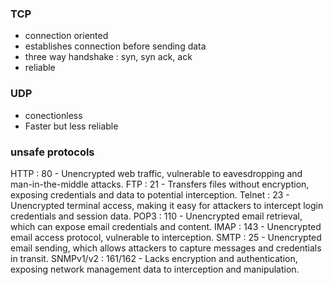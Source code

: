 ### TCP

- connection oriented
- establishes connection before sending data
- three way handshake : syn, syn ack, ack
- reliable


### UDP

- conectionless
- Faster but less reliable

### unsafe protocols

HTTP : 80 - Unencrypted web traffic, vulnerable to eavesdropping and man-in-the-middle attacks.
FTP : 21 - Transfers files without encryption, exposing credentials and data to potential interception.
Telnet : 23 - Unencrypted terminal access, making it easy for attackers to intercept login credentials and session data.
POP3 : 110 - Unencrypted email retrieval, which can expose email credentials and content.
IMAP : 143 - Unencrypted email access protocol, vulnerable to interception.
SMTP : 25 - Unencrypted email sending, which allows attackers to capture messages and credentials in transit.
SNMPv1/v2 : 161/162 - Lacks encryption and authentication, exposing network management data to interception and manipulation.

